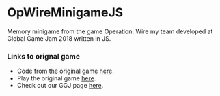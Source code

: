 # OpWireMinigameJS

Memory minigame from the game Operation: Wire my team developed at Global Game Jam 2018 written in JS.


### Links to orignal game
- Code from the original game [here](https://github.com/DevdudeSami/GUEmail_GGJ).
- Play the original game [here](https://dasha1362.itch.io/operation-wire).
- Check out our GGJ page [here](https://globalgamejam.org/2018/games/operation-wire).
